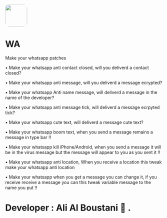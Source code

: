 <img width="70" style="border-radius:10px" src="icon.png">


# WA
Make your whatsapp patches

• Make your whatsapp anti contact closed, will you deliverd a contact closed?

• Make your whatsapp anti message, will you deliverd a message ecrypted?

• Make your whatsapp Anti name message, will deliverd a message in the name of the developer?

• Make your whatsapp anti message tick, will deliverd a message ecrpyted tick?

• Make your whatsapp cute text, will deliverd a message cute text?

• Make your whatsapp boom text, when you send a message remains a message in type bar !!

• Make your whatsapp kill iPhone/Android, when you send a message it will be in the virus message but the message will appear to you as you sent it !!

• Make your whatsapp anti location, When you receive a location this tweak make your whatsapp anti location

• Make your whatsapp when you get a message you can change it, if you receive receive a message you can this tweak variable message to the name you put !!


# Developer : Ali Al Boustani  .
